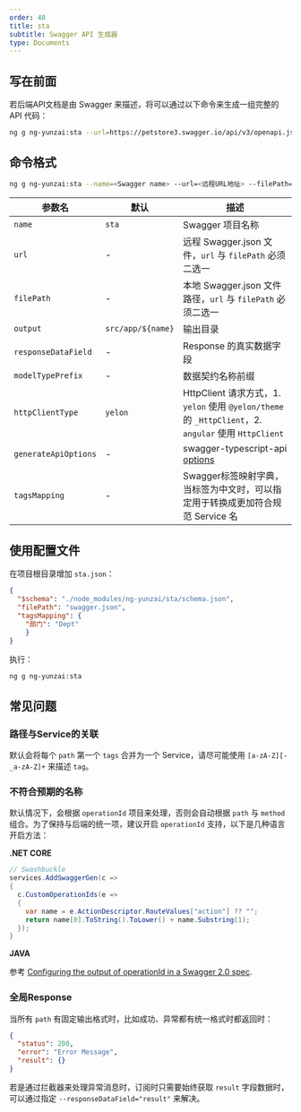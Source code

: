 ```yaml
---
order: 40
title: sta
subtitle: Swagger API 生成器
type: Documents
---
```


## 写在前面

若后端API文档是由 Swagger 来描述，将可以通过以下命令来生成一组完整的 API 代码：

```bash
ng g ng-yunzai:sta --url=https://petstore3.swagger.io/api/v3/openapi.json 
```

## 命令格式

```bash
ng g ng-yunzai:sta --name=<Swagger name> --url=<远程URL地址> --filePath=<本地Swagger.json文件> --output=<输出路径>
```

| 参数名 | 默认 | 描述 |
|-----|----|----|
| `name` | `sta` | Swagger 项目名称 |
| `url` | - | 远程 Swagger.json 文件，`url` 与 `filePath` 必须二选一 |
| `filePath` | - | 本地 Swagger.json 文件路径，`url` 与 `filePath` 必须二选一 |
| `output` | `src/app/${name}` | 输出目录 |
| `responseDataField` | - | Response 的真实数据字段 |
| `modelTypePrefix` | - | 数据契约名称前缀 |
| `httpClientType` | `yelon` | HttpClient 请求方式，1. `yelon` 使用 `@yelon/theme` 的 `_HttpClient`，2. `angular` 使用 `HttpClient` |
| `generateApiOptions` | - | swagger-typescript-api [options](https://github.com/acacode/swagger-typescript-api#-usage) |
| `tagsMapping` | - | Swagger标签映射字典，当标签为中文时，可以指定用于转换成更加符合规范 Service 名 |

## 使用配置文件

在项目根目录增加 `sta.json`：

```json
{
  "$schema": "./node_modules/ng-yunzai/sta/schema.json",
  "filePath": "swagger.json",
  "tagsMapping": {
    "部门": "Dept"
    }
}
```

执行：

```bash
ng g ng-yunzai:sta
```

## 常见问题

### 路径与Service的关联

默认会将每个 `path` 第一个 `tags` 合并为一个 Service，请尽可能使用 `[a-zA-Z][-_a-zA-Z]+` 来描述 `tag`。

### 不符合预期的名称

默认情况下，会根据 `operationId` 项目来处理，否则会自动根据 `path` 与 `method` 组合。为了保持与后端的统一项，建议开启 `operationId` 支持，以下是几种语言开启方法：

**.NET CORE**

```cs
// Swashbuckle
services.AddSwaggerGen(c =>
{
  c.CustomOperationIds(e =>
  {
    var name = e.ActionDescriptor.RouteValues["action"] ?? "";
    return name[0].ToString().ToLower() + name.Substring(1);
  });
}
```

**JAVA**

参考 [Configuring the output of operationId in a Swagger 2.0 spec](https://springfox.github.io/springfox/docs/snapshot/#configuring-the-output-of-operationid-in-a-swagger-2-0-spec).

### 全局Response

当所有 `path` 有固定输出格式时，比如成功、异常都有统一格式时都返回时：

```json
{
  "status": 200,
  "error": "Error Message",
  "result": {}
}
```

若是通过拦截器来处理异常消息时，订阅时只需要始终获取 `result` 字段数据时，可以通过指定 `--responseDataField="result"` 来解决。
